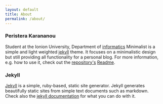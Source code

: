 ```yaml
---
layout: default
title: About
permalink: /about/
---
```


### Peristera Karananou
Student at the Ionion University, Department of  [informatics](https://di.ionio.gr/)
Minimalist is a simple and light weighted [jekyll](http://jekyllrb.com/) theme. It focuses on a minimalistic design but still providing all functionality for a personal blog. For more information, e.g. how to use it, check out the [repository's](https://github.com/Trybnetic/minimalist) [Readme](https://github.com/Trybnetic/minimalist/blob/master/README.md).

### Jekyll
[Jekyll](http://jekyllrb.com/) is a simple, ruby-based, static site generator. Jekyll generates beautifully static sites from simple text documents such as markdown. Check also the [jekyll documentation](http://jekyllrb.com/docs/home/) for what you can do with it.
